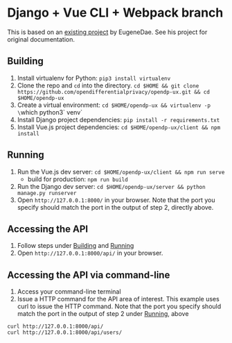 # Django + Vue CLI + Webpack branch

This is based on an [existing project](https://github.com/EugeneDae/django-vue-cli-webpack-demo) by EugeneDae. See his project for original documentation.

## Building
1. Install virtualenv for Python: `pip3 install virtualenv`
2. Clone the repo and `cd` into the directory. `cd $HOME && git clone https://github.com/opendifferentialprivacy/opendp-ux.git && cd $HOME/opendp-ux`
3. Create a virtual environment: `cd $HOME/opendp-ux && virtualenv -p \`which python3\` venv`
4. Install Django project dependencies: `pip install -r requirements.txt`
5. Install Vue.js project dependencies: `cd $HOME/opendp-ux/client && npm install`

## Running
1. Run the Vue.js dev server: `cd $HOME/opendp-ux/client && npm run serve`
   - build for production: `npm run build`
2. Run the Django dev server: `cd $HOME/opendp-ux/server && python manage.py runserver`
3. Open `http://127.0.0.1:8000/` in your browser. Note that the port you specify should match the port in the output of step 2, directly above.

## Accessing the API
1. Follow steps under [Building](building) and [Running](running)
2. Open `http://127.0.0.1:8000/api/` in your browser.

## Accessing the API via command-line
1. Access your command-line terminal
2. Issue a HTTP command for the API area of interest. This example uses curl to issue the HTTP command. Note that the port you specify should match the port in the output of step 2 under [Running](running), above
```
curl http://127.0.0.1:8000/api/
curl http://127.0.0.1:8000/api/users/
```
